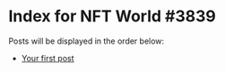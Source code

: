 # Index for NFT World #3839
Posts will be displayed in the order below:

- [Your first post](./001-first.md)

